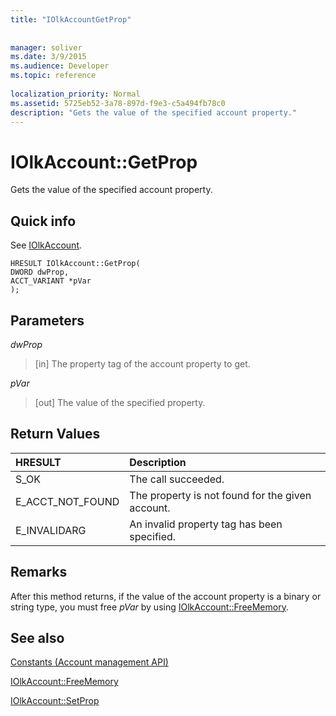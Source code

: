 ```yaml
---
title: "IOlkAccountGetProp"
 
 
manager: soliver
ms.date: 3/9/2015
ms.audience: Developer
ms.topic: reference
 
localization_priority: Normal
ms.assetid: 5725eb52-3a78-897d-f9e3-c5a494fb78c0
description: "Gets the value of the specified account property."
---
```


# IOlkAccount::GetProp

Gets the value of the specified account property.
  
## Quick info

See [IOlkAccount](iolkaccount.md).
  
```
HRESULT IOlkAccount::GetProp(  
DWORD dwProp, 
ACCT_VARIANT *pVar 
);
```

## Parameters

 _dwProp_
  
> [in] The property tag of the account property to get.
    
 _pVar_
  
> [out] The value of the specified property.
    
## Return Values

|**HRESULT**|**Description**|
|:-----|:-----|
|S_OK  <br/> |The call succeeded.  <br/> |
|E_ACCT_NOT_FOUND  <br/> |The property is not found for the given account.  <br/> |
|E_INVALIDARG  <br/> |An invalid property tag has been specified.  <br/> |
   
## Remarks

After this method returns, if the value of the account property is a binary or string type, you must free  *pVar*  by using [IOlkAccount::FreeMemory](iolkaccount-freememory.md).
  
## See also



[Constants (Account management API)](constants-account-management-api.md)
  
[IOlkAccount::FreeMemory](iolkaccount-freememory.md)
  
[IOlkAccount::SetProp](iolkaccount-setprop.md)

